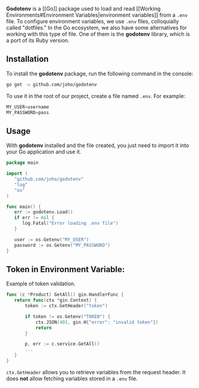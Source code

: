 **Godotenv** is a [[Go]] package used to load and read [[Working Environments#Environment Variables|environment variables]] from a `.env` file. To configure environment variables, we use `.env` files, colloquially called "dotfiles."
In the Go ecosystem, we also have some alternatives for working with this type of file. One of them is the **godotenv** library, which is a port of its Ruby version.
## Installation
To install the **godotenv** package, run the following command in the console:
```bash
go get -u github.com/joho/godotenv
```
To use it in the root of our project, create a file named `.env`. For example:
```go
MY_USER=username
MY_PASSWORD=pass
```
## Usage
With **godotenv** installed and the file created, you just need to import it into your Go application and use it.
```go
package main

import (
   "github.com/joho/godotenv"
   "log"
   "os"
)

func main() {
   err := godotenv.Load()
   if err != nil {
      log.Fatal("Error loading .env file")
   }

   user := os.Getenv("MY_USER")
   password := os.Getenv("MY_PASSWORD")
}
```
## Token in Environment Variable:
Example of token validation.
```go
func (c *Product) GetAll() gin.HandlerFunc {
   return func(ctx *gin.Context) {
       token := ctx.GetHeader("token")

       if token != os.Getenv("TOKEN") {
           ctx.JSON(401, gin.H{"error": "invalid token"})
           return
       }

       p, err := c.service.GetAll()
       ...
   }
}
```
`ctx.GetHeader` allows you to retrieve variables from the request header. It does **not** allow fetching variables stored in a `.env` file.